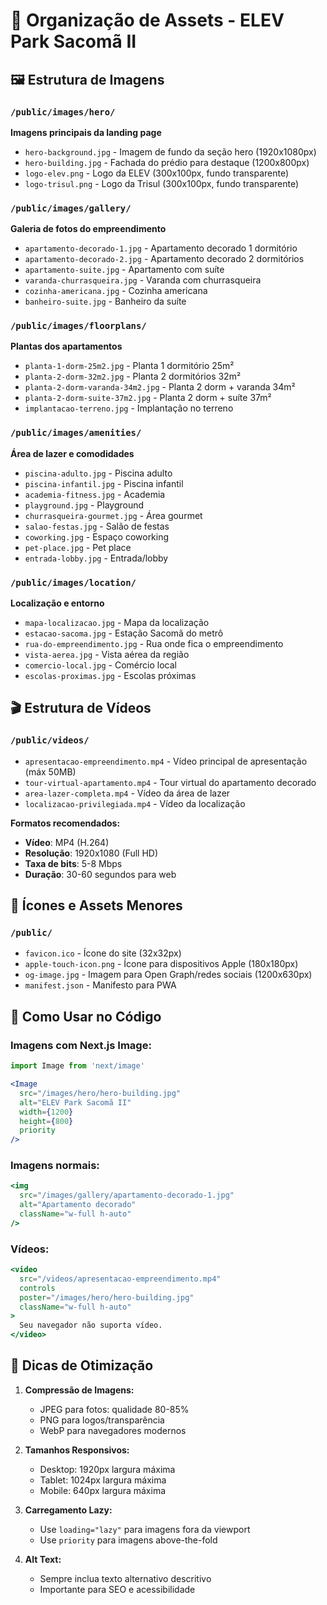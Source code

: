 # 📁 Organização de Assets - ELEV Park Sacomã II

## 🖼️ **Estrutura de Imagens**

### `/public/images/hero/`
**Imagens principais da landing page**
- `hero-background.jpg` - Imagem de fundo da seção hero (1920x1080px)
- `hero-building.jpg` - Fachada do prédio para destaque (1200x800px)
- `logo-elev.png` - Logo da ELEV (300x100px, fundo transparente)
- `logo-trisul.png` - Logo da Trisul (300x100px, fundo transparente)

### `/public/images/gallery/`
**Galeria de fotos do empreendimento**
- `apartamento-decorado-1.jpg` - Apartamento decorado 1 dormitório
- `apartamento-decorado-2.jpg` - Apartamento decorado 2 dormitórios
- `apartamento-suite.jpg` - Apartamento com suíte
- `varanda-churrasqueira.jpg` - Varanda com churrasqueira
- `cozinha-americana.jpg` - Cozinha americana
- `banheiro-suite.jpg` - Banheiro da suíte

### `/public/images/floorplans/`
**Plantas dos apartamentos**
- `planta-1-dorm-25m2.jpg` - Planta 1 dormitório 25m²
- `planta-2-dorm-32m2.jpg` - Planta 2 dormitórios 32m²
- `planta-2-dorm-varanda-34m2.jpg` - Planta 2 dorm + varanda 34m²
- `planta-2-dorm-suite-37m2.jpg` - Planta 2 dorm + suíte 37m²
- `implantacao-terreno.jpg` - Implantação no terreno

### `/public/images/amenities/`
**Área de lazer e comodidades**
- `piscina-adulto.jpg` - Piscina adulto
- `piscina-infantil.jpg` - Piscina infantil
- `academia-fitness.jpg` - Academia
- `playground.jpg` - Playground
- `churrasqueira-gourmet.jpg` - Área gourmet
- `salao-festas.jpg` - Salão de festas
- `coworking.jpg` - Espaço coworking
- `pet-place.jpg` - Pet place
- `entrada-lobby.jpg` - Entrada/lobby

### `/public/images/location/`
**Localização e entorno**
- `mapa-localizacao.jpg` - Mapa da localização
- `estacao-sacoma.jpg` - Estação Sacomã do metrô
- `rua-do-empreendimento.jpg` - Rua onde fica o empreendimento
- `vista-aerea.jpg` - Vista aérea da região
- `comercio-local.jpg` - Comércio local
- `escolas-proximas.jpg` - Escolas próximas

## 🎬 **Estrutura de Vídeos**

### `/public/videos/`
- `apresentacao-empreendimento.mp4` - Vídeo principal de apresentação (máx 50MB)
- `tour-virtual-apartamento.mp4` - Tour virtual do apartamento decorado
- `area-lazer-completa.mp4` - Vídeo da área de lazer
- `localizacao-privilegiada.mp4` - Vídeo da localização

**Formatos recomendados:**
- **Vídeo**: MP4 (H.264)
- **Resolução**: 1920x1080 (Full HD)
- **Taxa de bits**: 5-8 Mbps
- **Duração**: 30-60 segundos para web

## 📱 **Ícones e Assets Menores**

### `/public/`
- `favicon.ico` - Ícone do site (32x32px)
- `apple-touch-icon.png` - Ícone para dispositivos Apple (180x180px)
- `og-image.jpg` - Imagem para Open Graph/redes sociais (1200x630px)
- `manifest.json` - Manifesto para PWA

## 🔧 **Como Usar no Código**

### Imagens com Next.js Image:
```jsx
import Image from 'next/image'

<Image
  src="/images/hero/hero-building.jpg"
  alt="ELEV Park Sacomã II"
  width={1200}
  height={800}
  priority
/>
```

### Imagens normais:
```jsx
<img 
  src="/images/gallery/apartamento-decorado-1.jpg" 
  alt="Apartamento decorado" 
  className="w-full h-auto"
/>
```

### Vídeos:
```jsx
<video 
  src="/videos/apresentacao-empreendimento.mp4"
  controls
  poster="/images/hero/hero-building.jpg"
  className="w-full h-auto"
>
  Seu navegador não suporta vídeo.
</video>
```

## 📝 **Dicas de Otimização**

1. **Compressão de Imagens:**
   - JPEG para fotos: qualidade 80-85%
   - PNG para logos/transparência
   - WebP para navegadores modernos

2. **Tamanhos Responsivos:**
   - Desktop: 1920px largura máxima
   - Tablet: 1024px largura máxima  
   - Mobile: 640px largura máxima

3. **Carregamento Lazy:**
   - Use `loading="lazy"` para imagens fora da viewport
   - Use `priority` para imagens above-the-fold

4. **Alt Text:**
   - Sempre inclua texto alternativo descritivo
   - Importante para SEO e acessibilidade
